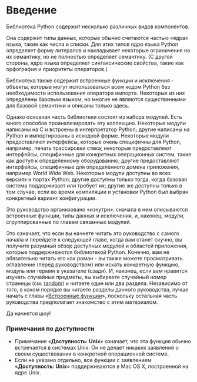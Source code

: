 # Введение

Библиотека Python содержит несколько различных видов компонентов.

Она содержит типы данных, которые обычно считаются частью «ядра» языка, такие как числа и списки. Для этих типов ядро языка Python определяет форму литералов и накладывает некоторые ограничения на их семантику, но не полностью определяет семантику. \(С другой стороны, ядро языка определяет синтаксические свойства, такие как орфография и приоритеты операторов.\)

Библиотека также содержит встроенные функции и исключения - объекты, которые могут использоваться всем кодом Python без необходимости использования оператора импорта. Некоторые из них определены базовым языком, но многие не являются существенными для базовой семантики и описаны только здесь.

Однако основная часть библиотеки состоит из набора модулей. Есть много способов проанализировать эту коллекцию. Некоторые модули написаны на C и встроены в интерпретатор Python; другие написаны на Python и импортированы в исходной форме. Некоторые модули предоставляют интерфейсы, которые очень специфичны для Python, например, печать трассировки стека; некоторые предоставляют интерфейсы, специфичные для конкретных операционных систем, такие как доступ к определенному оборудованию; другие предоставляют интерфейсы, специфичные для определенного домена приложения, например World Wide Web. Некоторые модули доступны во всех версиях и портах Python; другие доступны только тогда, когда базовая система поддерживает или требует их; другие же доступны только в том случае, если во время компиляции и установки Python был выбран конкретный вариант конфигурации.

Это руководство организовано «изнутри»: сначала в нем описываются встроенные функции, типы данных и исключения, и, наконец, модули, сгруппированные по главам связанных модулей.

Это означает, что если вы начнете читать это руководство с самого начала и перейдете к следующей главе, когда вам станет скучно, вы получите разумный обзор доступных модулей и областей приложения, которые поддерживаются библиотекой Python. Конечно, вам не обязательно читать его как роман - вы также можете просматривать оглавление \(перед руководством\) или искать конкретную функцию, модуль или термин в указателе \(сзади\). И, наконец, если вам нравится изучать случайные предметы, вы выбираете случайный номер страницы \(см. [random](../moduli-standartnoi-biblioteki-1/matematicheskie-moduli/random.md)\) и читаете один или два раздела. Независимо от того, в каком порядке вы читаете разделы данного руководства, лучше начать с главы «[Встроенные функции](../vstroennye-obekty/vstroennye-funkcii/)», поскольку остальная часть руководства предполагает знакомство с этим материалом.

Да начнется шоу!

### Примечания по доступности

* Примечание «**Доступность: Unix**» означает, что эта функция обычно встречается в системах Unix. Он не делает никаких заявлений о своем существовании в конкретной операционной системе.
* Если не указано отдельно, все функции с заявлением «**Доступность: Unix**» поддерживаются в Mac OS X, построенной на ядре Unix.

